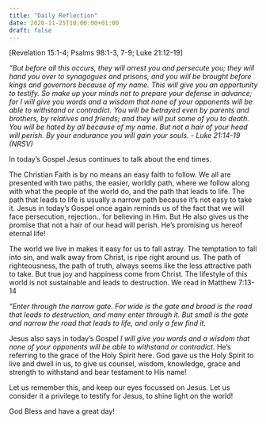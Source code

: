 ```yaml
---
title: "Daily Reflection"
date: 2020-11-25T10:00:00+01:00
draft: false
---
```


[Revelation 15:1-4; Psalms 98:1-3, 7-9; Luke 21:12-19]

_“But before all this occurs, they will arrest you and persecute you; they will hand you over to synagogues and prisons, and you will be brought before kings and governors because of my name. This will give you an opportunity to testify. So make up your minds not to prepare your defense in advance; for I will give you words and a wisdom that none of your opponents will be able to withstand or contradict. You will be betrayed even by parents and brothers, by relatives and friends; and they will put some of you to death. You will be hated by all because of my name. But not a hair of your head will perish. By your endurance you will gain your souls. - Luke 21:14-19 (NRSV)_

In today’s Gospel Jesus continues to talk about the end times.

The Christian Faith is by no means an easy faith to follow. We all are presented with two paths, the easier, worldly path, where we follow along with what the people of the world do, and the path that leads to life. The path that leads to life is usually a narrow path because it’s not easy to take it. Jesus in today’s Gospel once again reminds us of the fact that we will face persecution, rejection.. for believing in Him. But He also gives us the promise that not a hair of our head will perish. He’s promising us hereof eternal life!

The world we live in makes it easy for us to fall astray. The temptation to fall into sin, and walk away from Christ, is ripe right around us. The path of righteousness, the path of truth, always seems like the less attractive path to take. But true joy and happiness come from Christ. The lifestyle of this world is not sustainable and leads to destruction. We read in Matthew 7:13-14

_“Enter through the narrow gate. For wide is the gate and broad is the road that leads to destruction, and many enter through it. But small is the gate and narrow the road that leads to life, and only a few find it._

Jesus also says in today’s Gospel _I will give you words and a wisdom that none of your opponents will be able to withstand or contradict._ He’s referring to the grace of the Holy Spirit here. God gave us the Holy Spirit to live and dwell in us, to give us counsel, wisdom, knowledge, grace and strength to withstand and bear testament to His name!

Let us remember this, and keep our eyes focussed on Jesus. Let us consider it a privilege to testify for Jesus, to shine light on the world!

God Bless and have a great day!